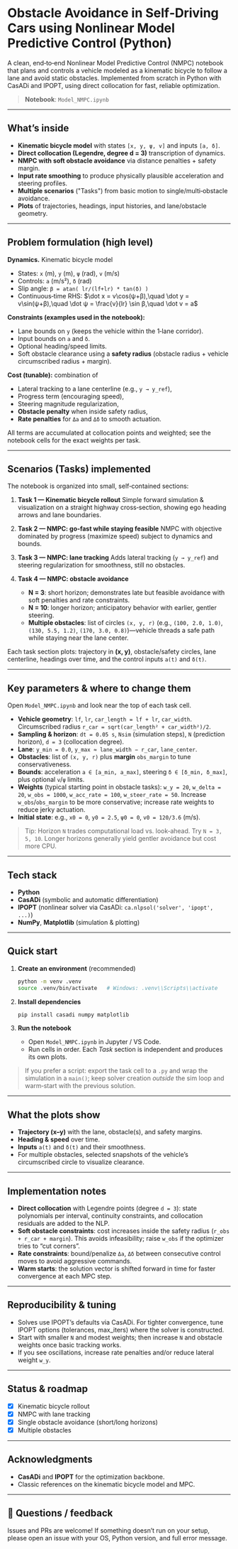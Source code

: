 # Obstacle Avoidance in Self‑Driving Cars using Nonlinear Model Predictive Control (Python)

A clean, end‑to‑end Nonlinear Model Predictive Control (NMPC) notebook that plans and controls a vehicle modeled as a kinematic bicycle to follow a lane and avoid static obstacles. Implemented from scratch in Python with CasADi and IPOPT, using direct collocation for fast, reliable optimization.

> **Notebook**: `Model_NMPC.ipynb`

---

##  What’s inside

* **Kinematic bicycle model** with states `[x, y, ψ, v]` and inputs `[a, δ]`.
* **Direct collocation (Legendre, degree d = 3)** transcription of dynamics.
* **NMPC with soft obstacle avoidance** via distance penalties + safety margin.
* **Input rate smoothing** to produce physically plausible acceleration and steering profiles.
* **Multiple scenarios** ("Tasks") from basic motion to single/multi‑obstacle avoidance.
* **Plots** of trajectories, headings, input histories, and lane/obstacle geometry.

---

## Problem formulation (high level)

**Dynamics.** Kinematic bicycle model

* States: `x` (m), `y` (m), `ψ` (rad), `v` (m/s)
* Controls: `a` (m/s²), `δ` (rad)
* Slip angle: `β = atan( lr/(lf+lr) * tan(δ) )`
* Continuous‑time RHS:
  $\dot x = v\cos(ψ+β),\quad \dot y = v\sin(ψ+β),\quad \dot ψ = \frac{v}{lr} \sin β,\quad \dot v = a$

**Constraints (examples used in the notebook):**

* Lane bounds on `y` (keeps the vehicle within the 1‑lane corridor).
* Input bounds on `a` and `δ`.
* Optional heading/speed limits.
* Soft obstacle clearance using a **safety radius** (obstacle radius + vehicle circumscribed radius + margin).

**Cost (tunable):** combination of

* Lateral tracking to a lane centerline (e.g., `y → y_ref`),
* Progress term (encouraging speed),
* Steering magnitude regularization,
* **Obstacle penalty** when inside safety radius,
* **Rate penalties** for `Δa` and `Δδ` to smooth actuation.

All terms are accumulated at collocation points and weighted; see the notebook cells for the exact weights per task.

---

## Scenarios (Tasks) implemented

The notebook is organized into small, self‑contained sections:

1. **Task 1 — Kinematic bicycle rollout**
   Simple forward simulation & visualization on a straight highway cross‑section, showing ego heading arrows and lane boundaries.

2. **Task 2 — NMPC: go‑fast while staying feasible**
   NMPC with objective dominated by progress (maximize speed) subject to dynamics and bounds.

3. **Task 3 — NMPC: lane tracking**
   Adds lateral tracking (`y → y_ref`) and steering regularization for smoothness, still no obstacles.

4. **Task 4 — NMPC: obstacle avoidance**

   * **N = 3**: short horizon; demonstrates late but feasible avoidance with soft penalties and rate constraints.
   * **N = 10**: longer horizon; anticipatory behavior with earlier, gentler steering.
   * **Multiple obstacles**: list of circles `(x, y, r)` (e.g., `(100, 2.0, 1.0)`, `(130, 5.5, 1.2)`, `(170, 3.0, 0.8)`)—vehicle threads a safe path while staying near the lane center.

Each task section plots: trajectory in **(x, y)**, obstacle/safety circles, lane centerline, headings over time, and the control inputs `a(t)` and `δ(t)`.

---

## Key parameters & where to change them

Open `Model_NMPC.ipynb` and look near the top of each task cell.

* **Vehicle geometry**: `lf`, `lr`, `car_length = lf + lr`, `car_width`.
  Circumscribed radius `r_car = sqrt(car_length² + car_width²)/2`.
* **Sampling & horizon**: `dt = 0.05 s`, `Nsim` (simulation steps), `N` (prediction horizon), `d = 3` (collocation degree).
* **Lane**: `y_min = 0.0`, `y_max ≈ lane_width − r_car`, `lane_center`.
* **Obstacles**: list of `(x, y, r)` plus **margin** `obs_margin` to tune conservativeness.
* **Bounds**: acceleration `a ∈ [a_min, a_max]`, steering `δ ∈ [δ_min, δ_max]`, plus optional `v`/`ψ` limits.
* **Weights** (typical starting point in obstacle tasks):
  `w_y = 20`, `w_delta = 20`, `w_obs = 1000`, `w_acc_rate = 100`, `w_steer_rate = 50`.
  Increase `w_obs`/`obs_margin` to be more conservative; increase rate weights to reduce jerky actuation.
* **Initial state**: e.g., `x0 = 0`, `y0 = 2.5`, `ψ0 = 0`, `v0 = 120/3.6` (m/s).

> Tip: Horizon `N` trades computational load vs. look‑ahead. Try `N = 3, 5, 10`. Longer horizons generally yield gentler avoidance but cost more CPU.

---

## Tech stack

* **Python**
* **CasADi** (symbolic and automatic differentiation)
* **IPOPT** (nonlinear solver via CasADi: `ca.nlpsol('solver', 'ipopt', ...)`)
* **NumPy**, **Matplotlib** (simulation & plotting)

---

##  Quick start

1. **Create an environment** (recommended)

   ```bash
   python -m venv .venv
   source .venv/bin/activate   # Windows: .venv\\Scripts\\activate
   ```
2. **Install dependencies**

   ```bash
   pip install casadi numpy matplotlib
   ```
3. **Run the notebook**

   * Open `Model_NMPC.ipynb` in Jupyter / VS Code.
   * Run cells in order. Each *Task* section is independent and produces its own plots.

> If you prefer a script: export the task cell to a `.py` and wrap the simulation in a `main()`; keep solver creation *outside* the sim loop and warm‑start with the previous solution.

---

##  What the plots show

* **Trajectory (x–y)** with the lane, obstacle(s), and safety margins.
* **Heading & speed** over time.
* **Inputs** `a(t)` and `δ(t)` and their smoothness.
* For multiple obstacles, selected snapshots of the vehicle’s circumscribed circle to visualize clearance.

---

## Implementation notes

* **Direct collocation** with Legendre points (degree `d = 3`): state polynomials per interval, continuity constraints, and collocation residuals are added to the NLP.
* **Soft obstacle constraints**: cost increases inside the safety radius (`r_obs + r_car + margin`). This avoids infeasibility; raise `w_obs` if the optimizer tries to “cut corners”.
* **Rate constraints**: bound/penalize `Δa`, `Δδ` between consecutive control moves to avoid aggressive commands.
* **Warm starts**: the solution vector is shifted forward in time for faster convergence at each MPC step.

---

## Reproducibility & tuning

* Solves use IPOPT’s defaults via CasADi. For tighter convergence, tune IPOPT options (tolerances, max\_iters) where the solver is constructed.
* Start with smaller `N` and modest weights; then increase `N` and obstacle weights once basic tracking works.
* If you see oscillations, increase rate penalties and/or reduce lateral weight `w_y`.

---

##  Status & roadmap

* [x] Kinematic bicycle rollout
* [x] NMPC with lane tracking
* [x] Single obstacle avoidance (short/long horizons)
* [x] Multiple obstacles

---

##  Acknowledgments

* **CasADi** and **IPOPT** for the optimization backbone.
* Classic references on the kinematic bicycle model and MPC.

---

## 💬 Questions / feedback

Issues and PRs are welcome! If something doesn’t run on your setup, please open an issue with your OS, Python version, and full error message.

